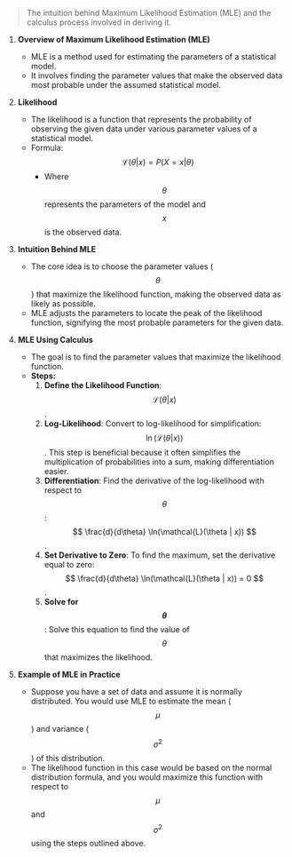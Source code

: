 <!-- -->
>The intuition behind Maximum Likelihood Estimation (MLE) and the calculus process involved in deriving it.

1. **Overview of Maximum Likelihood Estimation (MLE)**
   - MLE is a method used for estimating the parameters of a statistical model.
   - It involves finding the parameter values that make the observed data most probable under the assumed statistical model.

2. **Likelihood**
   - The likelihood is a function that represents the probability of observing the given data under various parameter values of a statistical model.
   - Formula: $$ \mathcal{L}(\theta | x) = P(X = x | \theta) $$
     - Where $$ \theta $$ represents the parameters of the model and $$ x $$ is the observed data.

3. **Intuition Behind MLE**
   - The core idea is to choose the parameter values ($$ \theta $$) that maximize the likelihood function, making the observed data as likely as possible.
   - MLE adjusts the parameters to locate the peak of the likelihood function, signifying the most probable parameters for the given data.

4. **MLE Using Calculus**
   - The goal is to find the parameter values that maximize the likelihood function.
   - **Steps:**
     1. **Define the Likelihood Function**: $$ \mathcal{L}(\theta | x) $$.
     2. **Log-Likelihood**: Convert to log-likelihood for simplification: $$ \ln(\mathcal{L}(\theta | x)) $$. This step is beneficial because it often simplifies the multiplication of probabilities into a sum, making differentiation easier.
     3. **Differentiation**: Find the derivative of the log-likelihood with respect to $$ \theta $$: $$ \frac{d}{d\theta} \ln(\mathcal{L}(\theta | x)) $$.
     4. **Set Derivative to Zero**: To find the maximum, set the derivative equal to zero: $$ \frac{d}{d\theta} \ln(\mathcal{L}(\theta | x)) = 0 $$.
     5. **Solve for $$ \theta $$**: Solve this equation to find the value of $$ \theta $$ that maximizes the likelihood.

5. **Example of MLE in Practice**
   - Suppose you have a set of data and assume it is normally distributed. You would use MLE to estimate the mean ($$ \mu $$) and variance ($$ \sigma^2 $$) of this distribution.
   - The likelihood function in this case would be based on the normal distribution formula, and you would maximize this function with respect to $$ \mu $$ and $$ \sigma^2 $$ using the steps outlined above.




